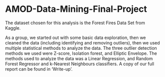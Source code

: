 # AMOD-Data-Mining-Final-Project
The dataset chosen for this analysis is the Forest Fires Data Set from Kaggle.

As a group, we started out with some basic data exploration, then we cleaned the data (including identifying and removing outliers), then we used multiple statistical methods to analyze the data. 
The three outlier detection methods we used were Z-score, Isolation forest, and Elliptic Envelope.
The methods used to analyze the data was a Linear Regression, and Random Forest Regressor and k-Nearest Neighbours classifiers. A copy of our full report can be found in ‘Write-up’.

